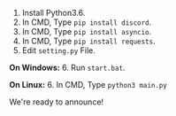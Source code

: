 1. Install Python3.6.
2. In CMD, Type `pip install discord`.
3. In CMD, Type `pip install asyncio`.
4. In CMD, Type `pip install requests`.
5. Edit `setting.py` File.

**On Windows:**
6. Run `start.bat`.

**On Linux:**
6. In CMD, Type `python3 main.py`

We're ready to announce!
